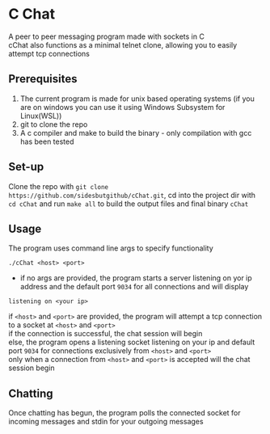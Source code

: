# C Chat
A peer to peer messaging program made with sockets in C  
cChat also functions as a minimal telnet clone, allowing you to easily attempt tcp connections
## Prerequisites
1. The current program is made for unix based operating systems (if you are on windows you can use it using Windows Subsystem for Linux(WSL))
2. git to clone the repo
3. A c compiler and make to build the binary - only compilation with gcc has been tested
## Set-up
Clone the repo with `git clone https://github.com/sidesbutgithub/cChat.git`, cd into the project dir with `cd cChat` and run `make all` to build the output files and final binary `cChat`
## Usage
The program uses command line args to specify functionality
```
./cChat <host> <port>
```
- if no args are provided, the program starts a server listening on yor ip address and the default port `9034` for all connections and will display
```
listening on <your ip>
```
if `<host>` and `<port>` are provided, the program will attempt a tcp connection to a socket at `<host>` and `<port>`  
if the connection is successful, the chat session will begin  
else, the program opens a listening socket listening on your ip and default port `9034` for connections exclusively from `<host>` and `<port>`  
only when a connection from `<host>` and `<port>` is accepted will the chat session begin
## Chatting
Once chatting has begun, the program polls the connected socket for incoming messages and stdin for your outgoing messages
